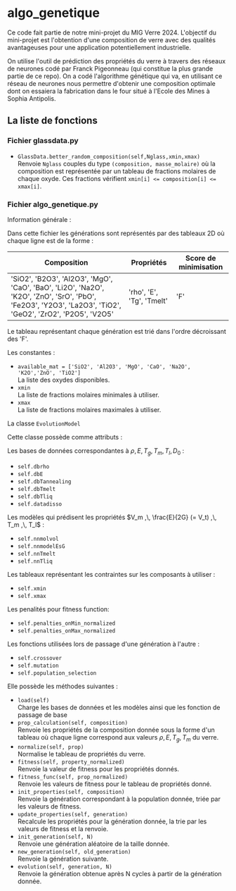 # algo_genetique

Ce code fait partie de notre mini-projet du MIG Verre 2024. L'objectif du mini-projet est l'obtention d'une composition de verre avec des qualités avantageuses pour une application potentiellement industrielle.

<!--"une application potentiellement industrielle" :D -->

On utilise l'outil de prédiction des propriétés du verre à travers des réseaux de neurones codé par Franck Pigeonneau (qui constitue la plus grande partie de ce repo). On a codé l'algorithme génétique qui va, en utilisant ce réseau de neurones nous permettre d'obtenir une composition optimale dont on essaiera la fabrication dans le four situé à l'Ecole des Mines à Sophia Antipolis.

## La liste de fonctions

### Fichier glassdata.py

- `GlassData.better_random_composition(self,Nglass,xmin,xmax)`  
Renvoie `Nglass` couples du type `(composition, masse_molaire)` où la composition est représentée par un tableau de fractions molaires de chaque oxyde. Ces fractions vérifient `xmin[i] <= composition[i] <= xmax[i]`.

### Fichier algo_genetique.py

Information générale :

Dans cette fichier les générations sont représentés par des tableaux 2D où chaque ligne est de la forme :

| Composition | Propriétés | Score de minimisation |
| --- | --- | --- |
| 'SiO2', 'B2O3', 'Al2O3', 'MgO', 'CaO', 'BaO', 'Li2O', 'Na2O', 'K2O', 'ZnO', 'SrO', 'PbO', 'Fe2O3', 'Y2O3', 'La2O3', 'TiO2', 'GeO2', 'ZrO2', 'P2O5', 'V2O5' | 'rho', 'E', 'Tg', 'Tmelt' | 'F' |

Le tableau représentant chaque génération est trié dans l'ordre décroissant des 'F'.

Les constantes :

- `available_mat = ['SiO2', 'Al2O3', 'MgO', 'CaO', 'Na2O', 'K2O','ZnO', 'TiO2']`  
La liste des oxydes disponibles.
- `xmin`  
La liste de fractions molaires minimales à utiliser.
- `xmax`  
La liste de fractions molaires maximales à utiliser.

La classe `EvolutionModel`  

Cette classe possède comme attributs :

Les bases de données correspondantes à $\rho ,\, E ,\, T_g ,\, T_m ,\, T_l ,\, D_0$ :

- `self.dbrho`
- `self.dbE`
- `self.dbTannealing`
- `self.dbTmelt`
- `self.dbTliq`
- `self.datadisso`

Les modèles qui prédisent les propriétés $V_m ,\, \frac{E}{2G} (= V_t) ,\, T_m ,\, T_l$ :

- `self.nnmolvol`
- `self.nnmodelEsG`
- `self.nnTmelt`
- `self.nnTliq`

Les tableaux représentant les contraintes sur les composants à utiliser :

- `self.xmin`
- `self.xmax`

Les penalités pour fitness function:

- `self.penalties_onMin_normalized`
- `self.penalties_onMax_normalized`

Les fonctions utilisées lors de passage d'une génération à l'autre :

- `self.crossover`
- `self.mutation`
- `self.population_selection`

Elle possède les méthodes suivantes :

<!-- TO DO -->

- `load(self)`  
Charge les bases de données et les modèles ainsi que les fonction de passage de base
- `prop_calculation(self, composition)`  
Renvoie les propriétés de la composition donnée sous la forme d'un tableau où chaque ligne correspond aux valeurs $\rho ,\, E ,\, T_g ,\, T_m$ du verre.
- `normalize(self, prop)`  
Normalise le tableau de propriétés du verre.
- `fitness(self, property_normalized)`  
Renvoie la valeur de fitness pour les propriétés donnés.
- `fitness_func(self, prop_normalized)`  
Renvoie les valeurs de fitness pour le tableau de propriétés donné.
- `init_properties(self, composition)`  
Renvoie la génération correspondant à la population donnée, triée par les valeurs de fitness.
- `update_properties(self, generation)`  
Recalcule les propriétés pour la génération donnée, la trie par les valeurs de fitness et la renvoie.
- `init_generation(self, N)`  
Renvoie une génération aléatoire de la taille donnée.
- `new_generation(self, old_generation)`  
Renvoie la génération suivante.
- `evolution(self, generation, N)`  
Renvoie la génération obtenue après N cycles à partir de la génération donnée.
